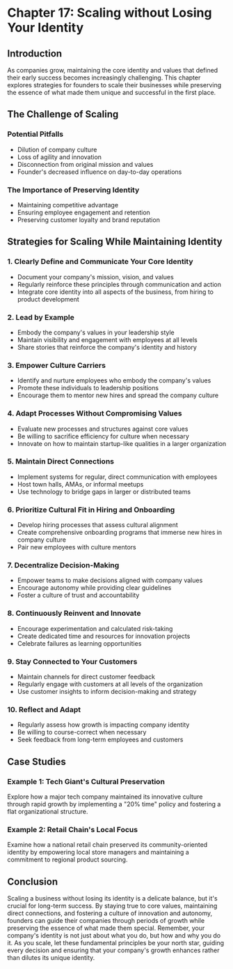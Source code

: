 # Chapter 17: Scaling without Losing Your Identity

## Introduction

As companies grow, maintaining the core identity and values that defined their early success becomes increasingly challenging. This chapter explores strategies for founders to scale their businesses while preserving the essence of what made them unique and successful in the first place.

## The Challenge of Scaling

### Potential Pitfalls
- Dilution of company culture
- Loss of agility and innovation
- Disconnection from original mission and values
- Founder's decreased influence on day-to-day operations

### The Importance of Preserving Identity
- Maintaining competitive advantage
- Ensuring employee engagement and retention
- Preserving customer loyalty and brand reputation

## Strategies for Scaling While Maintaining Identity

### 1. Clearly Define and Communicate Your Core Identity

- Document your company's mission, vision, and values
- Regularly reinforce these principles through communication and action
- Integrate core identity into all aspects of the business, from hiring to product development

### 2. Lead by Example

- Embody the company's values in your leadership style
- Maintain visibility and engagement with employees at all levels
- Share stories that reinforce the company's identity and history

### 3. Empower Culture Carriers

- Identify and nurture employees who embody the company's values
- Promote these individuals to leadership positions
- Encourage them to mentor new hires and spread the company culture

### 4. Adapt Processes Without Compromising Values

- Evaluate new processes and structures against core values
- Be willing to sacrifice efficiency for culture when necessary
- Innovate on how to maintain startup-like qualities in a larger organization

### 5. Maintain Direct Connections

- Implement systems for regular, direct communication with employees
- Host town halls, AMAs, or informal meetups
- Use technology to bridge gaps in larger or distributed teams

### 6. Prioritize Cultural Fit in Hiring and Onboarding

- Develop hiring processes that assess cultural alignment
- Create comprehensive onboarding programs that immerse new hires in company culture
- Pair new employees with culture mentors

### 7. Decentralize Decision-Making

- Empower teams to make decisions aligned with company values
- Encourage autonomy while providing clear guidelines
- Foster a culture of trust and accountability

### 8. Continuously Reinvent and Innovate

- Encourage experimentation and calculated risk-taking
- Create dedicated time and resources for innovation projects
- Celebrate failures as learning opportunities

### 9. Stay Connected to Your Customers

- Maintain channels for direct customer feedback
- Regularly engage with customers at all levels of the organization
- Use customer insights to inform decision-making and strategy

### 10. Reflect and Adapt

- Regularly assess how growth is impacting company identity
- Be willing to course-correct when necessary
- Seek feedback from long-term employees and customers

## Case Studies

### Example 1: Tech Giant's Cultural Preservation
Explore how a major tech company maintained its innovative culture through rapid growth by implementing a "20% time" policy and fostering a flat organizational structure.

### Example 2: Retail Chain's Local Focus
Examine how a national retail chain preserved its community-oriented identity by empowering local store managers and maintaining a commitment to regional product sourcing.

## Conclusion

Scaling a business without losing its identity is a delicate balance, but it's crucial for long-term success. By staying true to core values, maintaining direct connections, and fostering a culture of innovation and autonomy, founders can guide their companies through periods of growth while preserving the essence of what made them special. Remember, your company's identity is not just about what you do, but how and why you do it. As you scale, let these fundamental principles be your north star, guiding every decision and ensuring that your company's growth enhances rather than dilutes its unique identity.
